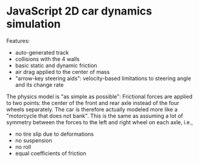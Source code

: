 # JavaScript 2D car dynamics simulation

Features:

 * auto-generated track
 * collisions with the 4 walls
 * basic static and dynamic friction
 * air drag applied to the center of mass
 * "arrow-key steering aids": velocity-based limitations to steering angle
  and its change rate

The physics model is "as simple as possible": Frictional forces are applied to
two points: the center of the front and rear axle instead of the four wheels
separately. The car is therefore actually modeled more like a "motorcycle that
does not bank". This is the same as assuming a lot of symmetry between the
forces to the left and right wheel on each axle, i.e.,

 * no tire slip due to deformations
 * no suspension
 * no roll
 * equal coefficients of friction
